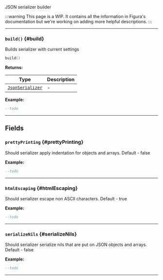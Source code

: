 JSON serializer builder

:::warning
This page is a WIP. It contains all the information in Figura's documentation but we're working on adding more helpful descriptions.
:::

---

### <code>build()</code> \{#build}

Builds serializer with current settings

```lua
build()
```

**Returns:**

| Type                                                        | Description |
| ----------------------------------------------------------- | ----------- |
| <code>[JsonSerializer](/globals/Json/JsonSerializer)</code> | -           |

**Example:**

```lua
--todo
```

---

## Fields

### <code>prettyPrinting</code> \{#prettyPrinting}

Should serializer apply indentation for objects and arrays. Default - false

**Example:**

```lua
--todo
```

---

### <code>htmlEscaping</code> \{#htmlEscaping}

Should serializer escape non ASCII characters. Default - true

**Example:**

```lua
--todo
```

---

### <code>serializeNils</code> \{#serializeNils}

Should serializer serialize nils that are put on JSON objects and arrays. Default - false

**Example:**

```lua
--todo
```

---
